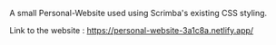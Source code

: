 A small Personal-Website used using Scrimba's existing CSS styling.

Link to the website : https://personal-website-3a1c8a.netlify.app/
